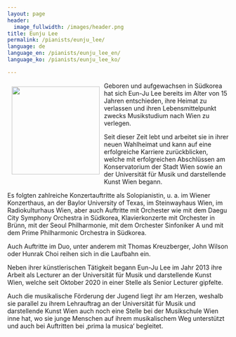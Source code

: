 ```yaml
---
layout: page
header:
  image_fullwidth: /images/header.png
title: Eunju Lee
permalink: /pianists/eunju_lee/
language: de
language_en: /pianists/eunju_lee_en/
language_ko: /pianists/eunju_lee_ko/

---
```


<img src="/images/LeeEunju3.jpg" align="left" width="200px" hspace="10" vspace="10">
Geboren und aufgewachsen in Südkorea hat sich Eun-Ju Lee bereits im Alter von 15 Jahren entschieden, ihre Heimat zu verlassen und ihren Lebensmittelpunkt zwecks Musikstudium nach Wien zu verlegen.

Seit dieser Zeit lebt und arbeitet sie in ihrer neuen Wahlheimat und kann auf eine erfolgreiche Karriere zurückblicken, welche mit erfolgreichen Abschlüssen am Konservatorium der Stadt Wien sowie an der Universität für Musik und darstellende Kunst Wien begann.

Es folgten zahlreiche Konzertauftritte als Solopianistin, u. a. im Wiener Konzerthaus, an der Baylor University of Texas, im Steinwayhaus Wien, im Radiokulturhaus Wien, aber auch Auftritte mit Orchester wie mit dem Daegu City Symphony Orchestra in Südkorea, Klavierkonzerte mit Orchester in Brünn, mit der Seoul Philharmonie, mit dem Orchester Sinfoniker A und mit dem Prime Philharmonic Orchestra in Südkorea.

Auch Auftritte im Duo, unter anderem mit Thomas Kreuzberger, John Wilson oder Hunrak Choi reihen sich in die Laufbahn ein.

Neben ihrer künstlerischen Tätigkeit begann Eun-Ju Lee im Jahr 2013 ihre Arbeit als Lecturer an der Universität für Musik und darstellende Kunst Wien, welche seit Oktober 2020 in einer Stelle als Senior Lecturer gipfelte.

Auch die musikalische Förderung der Jugend liegt ihr am Herzen, weshalb sie parallel zu ihrem Lehrauftrag an der Universität für Musik und darstellende Kunst Wien auch noch eine Stelle bei der Musikschule Wien inne hat, wo sie junge Menschen auf ihrem musikalischem Weg unterstützt und auch bei Auftritten bei ‚prima la musica‘ begleitet.
